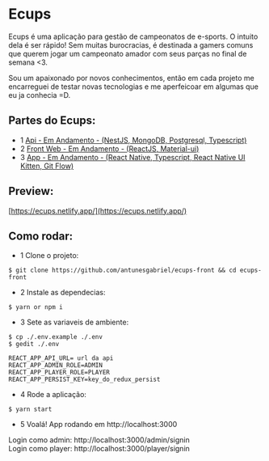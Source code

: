 # Ecups

Ecups é uma aplicação para gestão de campeonatos de e-sports.
O intuito dela é ser rápido! Sem muitas burocracias, é destinada
a gamers comuns que querem jogar um campeonato amador com seus parças
no final de semana <3.

Sou um apaixonado por novos conhecimentos, então em cada projeto me encarreguei de testar novas tecnologias e me aperfeicoar em algumas que eu ja conhecia =D.

## Partes do Ecups:

- 1 [Api - Em Andamento - (NestJS, MongoDB, Postgresql, Typescript)](https://github.com/antunesgabriel/ecups)
- 2 [Front Web - Em Andamento - (ReactJS, Material-ui)](https://github.com/antunesgabriel/ecups-front)
- 3 [App - Em Andamento - (React Native, Typescript, React Native UI Kitten, Git Flow)](https://github.com/antunesgabriel/ecups-app)

## Preview: 
[https://ecups.netlify.app/](https://ecups.netlify.app/)

## Como rodar:

- 1 Clone o projeto:

```console
$ git clone https://github.com/antunesgabriel/ecups-front && cd ecups-front
```

- 2 Instale as dependecias:

```console
$ yarn or npm i
```

- 3 Sete as variaveis de ambiente:

```console
$ cp ./.env.example ./.env
$ gedit ./.env
```

```env
REACT_APP_API_URL= url da api
REACT_APP_ADMIN_ROLE=ADMIN
REACT_APP_PLAYER_ROLE=PLAYER
REACT_APP_PERSIST_KEY=key_do_redux_persist
```

- 4 Rode a aplicação:

```console
$ yarn start
```

- 5 Voalá! App rodando em http://localhost:3000

Login como admin: http://localhost:3000/admin/signin <br>
Login como player: http://localhost:3000/player/signin
